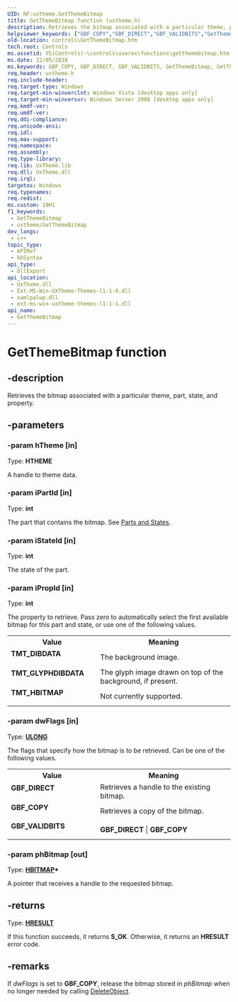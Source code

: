 ```yaml
---
UID: NF:uxtheme.GetThemeBitmap
title: GetThemeBitmap function (uxtheme.h)
description: Retrieves the bitmap associated with a particular theme, part, state, and property.
helpviewer_keywords: ["GBF_COPY","GBF_DIRECT","GBF_VALIDBITS","GetThemeBitmap","GetThemeBitmap function [Windows Controls]","TMT_DIBDATA","TMT_GLYPHDIBDATA","TMT_HBITMAP","controls.GetThemeBitmap","controls.inet_GetThemeBitmap","inet_GetThemeBitmap","inet_GetThemeBitmap_cpp","uxtheme/GetThemeBitmap"]
old-location: controls\GetThemeBitmap.htm
tech.root: Controls
ms.assetid: VS|Controls|~\controls\userex\functions\getthemebitmap.htm
ms.date: 12/05/2018
ms.keywords: GBF_COPY, GBF_DIRECT, GBF_VALIDBITS, GetThemeBitmap, GetThemeBitmap function [Windows Controls], TMT_DIBDATA, TMT_GLYPHDIBDATA, TMT_HBITMAP, controls.GetThemeBitmap, controls.inet_GetThemeBitmap, inet_GetThemeBitmap, inet_GetThemeBitmap_cpp, uxtheme/GetThemeBitmap
req.header: uxtheme.h
req.include-header: 
req.target-type: Windows
req.target-min-winverclnt: Windows Vista [desktop apps only]
req.target-min-winversvr: Windows Server 2008 [desktop apps only]
req.kmdf-ver: 
req.umdf-ver: 
req.ddi-compliance: 
req.unicode-ansi: 
req.idl: 
req.max-support: 
req.namespace: 
req.assembly: 
req.type-library: 
req.lib: UxTheme.lib
req.dll: UxTheme.dll
req.irql: 
targetos: Windows
req.typenames: 
req.redist: 
ms.custom: 19H1
f1_keywords:
 - GetThemeBitmap
 - uxtheme/GetThemeBitmap
dev_langs:
 - c++
topic_type:
 - APIRef
 - kbSyntax
api_type:
 - DllExport
api_location:
 - UxTheme.dll
 - Ext-MS-Win-UXTheme-Themes-l1-1-0.dll
 - xamlpalwp.dll
 - ext-ms-win-uxtheme-themes-l1-1-1.dll
api_name:
 - GetThemeBitmap
---
```


# GetThemeBitmap function


## -description

Retrieves the bitmap associated with a particular theme, part, state, and property.

## -parameters

### -param hTheme [in]

Type: <b>HTHEME</b>

A handle to theme data.

### -param iPartId [in]

Type: <b>int</b>

The part that contains the bitmap. See <a href="/windows/desktop/Controls/parts-and-states">Parts and States</a>.

### -param iStateId [in]

Type: <b>int</b>

The state of the part.

### -param iPropId [in]

Type: <b>int</b>

The property to retrieve. Pass zero to automatically select the first available bitmap for this part and state, 
                or use one of the following values.

<table>
<tr>
<th>Value</th>
<th>Meaning</th>
</tr>
<tr>
<td width="40%"><a id="TMT_DIBDATA"></a><a id="tmt_dibdata"></a><dl>
<dt><b>TMT_DIBDATA</b></dt>
</dl>
</td>
<td width="60%">
The background image.

</td>
</tr>
<tr>
<td width="40%"><a id="TMT_GLYPHDIBDATA"></a><a id="tmt_glyphdibdata"></a><dl>
<dt><b>TMT_GLYPHDIBDATA</b></dt>
</dl>
</td>
<td width="60%">
The glyph image drawn on top of the background, if present. 

</td>
</tr>
<tr>
<td width="40%"><a id="TMT_HBITMAP"></a><a id="tmt_hbitmap"></a><dl>
<dt><b>TMT_HBITMAP</b></dt>
</dl>
</td>
<td width="60%">
Not currently supported.

</td>
</tr>
</table>

### -param dwFlags [in]

Type: <b><a href="/windows/desktop/WinProg/windows-data-types">ULONG</a></b>

The flags that specify how the bitmap is to be retrieved. Can be one of the following values.

<table>
<tr>
<th>Value</th>
<th>Meaning</th>
</tr>
<tr>
<td width="40%"><a id="GBF_DIRECT"></a><a id="gbf_direct"></a><dl>
<dt><b>GBF_DIRECT</b></dt>
</dl>
</td>
<td width="60%">
Retrieves a handle to the existing bitmap.

</td>
</tr>
<tr>
<td width="40%"><a id="GBF_COPY"></a><a id="gbf_copy"></a><dl>
<dt><b>GBF_COPY</b></dt>
</dl>
</td>
<td width="60%">
Retrieves a copy of the bitmap.

</td>
</tr>
<tr>
<td width="40%"><a id="GBF_VALIDBITS"></a><a id="gbf_validbits"></a><dl>
<dt><b>GBF_VALIDBITS</b></dt>
</dl>
</td>
<td width="60%">
<b>GBF_DIRECT</b> | <b>GBF_COPY</b>

</td>
</tr>
</table>

### -param phBitmap [out]

Type: <b><a href="/windows/desktop/WinProg/windows-data-types">HBITMAP</a>*</b>

A pointer that receives a handle to the requested bitmap.

## -returns

Type: <b><a href="/windows/desktop/WinProg/windows-data-types">HRESULT</a></b>

If this function succeeds, it returns <b>S_OK</b>. Otherwise, it returns an <b>HRESULT</b> error code.

## -remarks

If <i>dwFlags</i> is set to <b>GBF_COPY</b>, release the bitmap stored in <i>phBitmap</i> when no longer needed by calling <a href="/windows/desktop/api/wingdi/nf-wingdi-deleteobject">DeleteObject</a>.